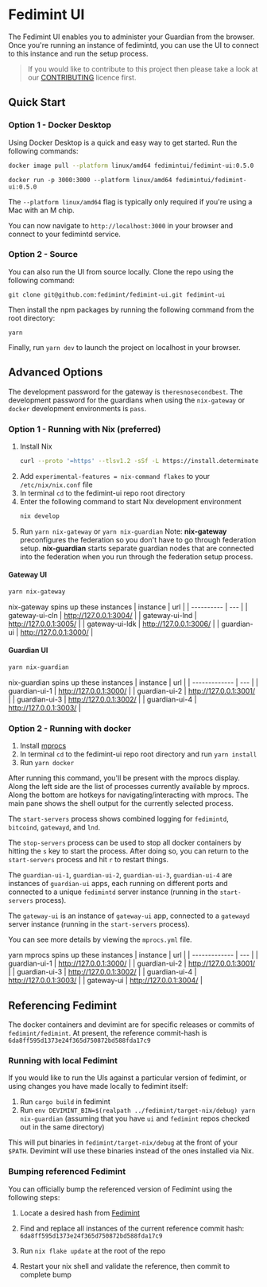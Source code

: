 # Fedimint UI

The Fedimint UI enables you to administer your Guardian from the browser. Once you're running an instance of fedimintd, you can use the UI to connect to this instance and run the setup process.

> If you would like to contribute to this project then please take a look at our [CONTRIBUTING](CONTRIBUTING.md) licence first.

## Quick Start

### Option 1 - Docker Desktop

Using Docker Desktop is a quick and easy way to get started. Run the following commands:

```bash
docker image pull --platform linux/amd64 fedimintui/fedimint-ui:0.5.0
```

```
docker run -p 3000:3000 --platform linux/amd64 fedimintui/fedimint-ui:0.5.0
```

The `--platform linux/amd64` flag is typically only required if you're using a Mac with an M chip.

You can now navigate to `http://localhost:3000` in your browser and connect to your fedimintd service.

### Option 2 - Source

You can also run the UI from source locally. Clone the repo using the following command:

`git clone git@github.com:fedimint/fedimint-ui.git fedimint-ui`

Then install the npm packages by running the following command from the root directory:

`yarn`

Finally, run `yarn dev` to launch the project on localhost in your browser.

## Advanced Options

The development password for the gateway is `theresnosecondbest`.
The development password for the guardians when using the `nix-gateway` or `docker` development environments is `pass`.

### Option 1 - Running with Nix (preferred)

1. Install Nix
   ```bash
   curl --proto '=https' --tlsv1.2 -sSf -L https://install.determinate.systems/nix | sh -s -- install
   ```
1. Add `experimental-features = nix-command flakes` to your `/etc/nix/nix.conf` file
1. In terminal `cd` to the fedimint-ui repo root directory
1. Enter the following command to start Nix development environment
   ```bash
   nix develop
   ```
1. Run `yarn nix-gateway` or `yarn nix-guardian` Note: **nix-gateway** preconfigures the federation so you don't have to go through federation setup. **nix-guardian** starts separate guardian nodes that are connected into the federation when you run through the federation setup process.

#### **Gateway UI**

```bash
yarn nix-gateway
```

nix-gateway spins up these instances
| instance | url |
| ---------- | --- |
| gateway-ui-cln | http://127.0.0.1:3004/ |
| gateway-ui-lnd | http://127.0.0.1:3005/ |
| gateway-ui-ldk | http://127.0.0.1:3006/ |
| guardian-ui | http://127.0.0.1:3000/ |

#### **Guardian UI**

```bash
yarn nix-guardian
```

nix-guardian spins up these instances
| instance | url |
| ------------- | --- |
| guardian-ui-1 | http://127.0.0.1:3000/ |
| guardian-ui-2 | http://127.0.0.1:3001/ |
| guardian-ui-3 | http://127.0.0.1:3002/ |
| guardian-ui-4 | http://127.0.0.1:3003/ |

### Option 2 - Running with docker

1. Install [mprocs](https://github.com/pvolok/mprocs)
1. In terminal `cd` to the fedimint-ui repo root directory and run `yarn install`
1. Run `yarn docker`

After running this command, you'll be present with the mprocs display. Along the left side are the list of processes currently available by mprocs. Along the bottom are hotkeys for navigating/interacting with mprocs. The main pane shows the shell output for the currently selected process.

The `start-servers` process shows combined logging for `fedimintd`, `bitcoind`, `gatewayd`, and `lnd`.

The `stop-servers` process can be used to stop all docker containers by hitting the `s` key to start the process. After doing so, you can return to the `start-servers` process and hit `r` to restart things.

The `guardian-ui-1`, `guardian-ui-2`, `guardian-ui-3`, `guardian-ui-4` are instances of `guardian-ui` apps, each running on different ports and connected to a unique `fedimintd` server instance (running in the `start-servers` process).

The `gateway-ui` is an instance of `gateway-ui` app, connected to a `gatewayd` server instance (running in the `start-servers` process).

You can see more details by viewing the `mprocs.yml` file.

yarn mprocs spins up these instances
| instance | url |
| ------------- | --- |
| guardian-ui-1 | http://127.0.0.1:3000/ |
| guardian-ui-2 | http://127.0.0.1:3001/ |
| guardian-ui-3 | http://127.0.0.1:3002/ |
| guardian-ui-4 | http://127.0.0.1:3003/ |
| gateway-ui | http://127.0.0.1:3004/ |

<!-- TODO: Fix this section... these instructions are outdated
### Option 3 - Running with Docker Compose and Yarn manually

From root repo directory:

1. Ensure Docker and yarn/nodejs are installed.
1. Run `docker compose up` - runs 4 fedimintd servers and a gatewayd server, plus associated services. See [compose file for details](./docker-compose.yml)
1. `yarn install` (first time only)
1. Run guardian-ui in development environment

   ```bash
     # first guardian
     PORT=3000 REACT_APP_FM_CONFIG_API="ws://127.0.0.1:18174" yarn dev:guardian-ui
     # second guardian
     PORT=3001 REACT_APP_FM_CONFIG_API="ws://127.0.0.1:18184" yarn dev:guardian-ui
     # third guardian
     PORT=3002 REACT_APP_FM_CONFIG_API="ws://127.0.0.1:18185" yarn dev:guardian-ui
     # fourth guardian
     PORT=3003 REACT_APP_FM_CONFIG_API="ws://127.0.0.1:18186" yarn dev:guardian-ui
   ```

1. Run gateway-ui in development environment

   ```bash
      yarn dev:gateway-ui
   ```

1. Run `docker compose down` when done. It might be worth deleting `fm_*`, directory from the repo. These are data directories mounted to Docker containers running fedmintd and are listed in `.gitignore` so are safe to remove. -->

## Referencing Fedimint

The docker containers and devimint are for specific releases or commits of `fedimint/fedimint`. At present, the reference commit-hash is `6da8ff595d1373e24f365d750872bd588fda17c9`

### Running with local Fedimint

If you would like to run the UIs against a particular version of fedimint, or using changes you have made locally to fedimint itself:

1. Run `cargo build` in fedimint
2. Run `env DEVIMINT_BIN=$(realpath ../fedimint/target-nix/debug) yarn nix-guardian` (assuming that you have `ui` and `fedimint` repos checked out in the same directory)

This will put binaries in `fedimint/target-nix/debug` at the front of your `$PATH`. Devimint will use these binaries instead of the ones installed via Nix.

### Bumping referenced Fedimint

You can officially bump the referenced version of Fedimint using the following steps:

1. Locate a desired hash from [Fedimint](https://github.com/fedimint/fedimint/commits/master)
2. Find and replace all instances of the current reference commit hash: `6da8ff595d1373e24f365d750872bd588fda17c9`

3. Run `nix flake update` at the root of the repo
4. Restart your nix shell and validate the reference, then commit to complete bump
